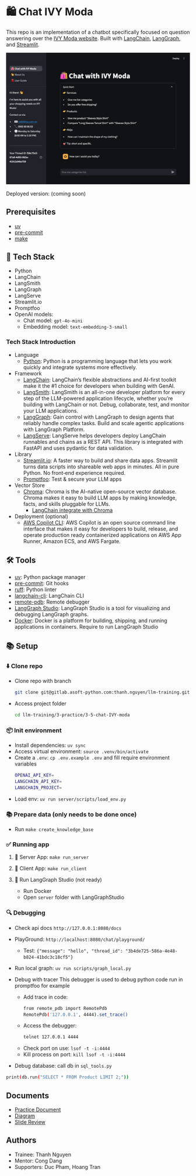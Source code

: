 # 🛍️ Chat IVY Moda

This repo is an implementation of a chatbot specifically focused on question answering over the [IVY Moda website](https://ivymoda.com/).
Built with [LangChain](https://github.com/langchain-ai/langchain/), [LangGraph](https://github.com/langchain-ai/langgraph/), and [Streamlit](https://streamlit.io/).

![](assets/images/app.png)

Deployed version: (coming soon)

## Prerequisites
- [uv](https://docs.astral.sh/uv/)
- [pre-commit](https://pre-commit.com/)
- [make](https://www.gnu.org/software/make/)

## 🔑 Tech Stack
- Python
- LangChain
- LangSmith
- LangGraph
- LangServe
- Streamlit.io
- Promptfoo
- OpenAI models:
  - Chat model: `gpt-4o-mini`
  - Embedding model: `text-embedding-3-small`

### Tech Stack Introduction
- Language
  - [Python](https://www.python.org/): Python is a programming language that lets you work quickly and integrate systems more effectively.
- Framework
  - [LangChain](https://langchain.com/): LangChain’s flexible abstractions and AI-first toolkit make it the #1 choice for developers when building with GenAI.
  - [LangSmith](https://www.langchain.com/langsmith): LangSmith is an all-in-one developer platform for every step of the LLM-powered application lifecycle, whether you’re building with LangChain or not. Debug, collaborate, test, and monitor your LLM applications.
  - [LangGraph](https://www.langchain.com/langgraph): Gain control with LangGraph to design agents that reliably handle complex tasks. Build and scale agentic applications with LangGraph Platform.
  - [LangServe](https://python.langchain.com/docs/langserve): LangServe helps developers deploy LangChain runnables and chains as a REST API. This library is integrated with FastAPI and uses pydantic for data validation.
- Library
  - [Streamlit.io](https://streamlit.io/): A faster way to build and share data apps. Streamlit turns data scripts into shareable web apps in minutes. All in pure Python. No front‑end experience required.
  - [Promptfoo](https://www.promptfoo.dev/): Test & secure your LLM apps
- Vector Store
  - [Chroma](https://docs.trychroma.com/): Chroma is the AI-native open-source vector database. Chroma makes it easy to build LLM apps by making knowledge, facts, and skills pluggable for LLMs.
    - [LangChain integrate with Chroma](https://python.langchain.com/docs/integrations/vectorstores/chroma/)
- Deployment (optional)
  - [AWS Copilot CLI](https://aws.github.io/copilot-cli/): AWS Copilot is an open source command line interface that makes it easy for developers to build, release, and operate production ready containerized applications on AWS App Runner, Amazon ECS, and AWS Fargate.

## 🛠️ Tools
- [uv](https://docs.astral.sh/uv/): Python package manager
- [pre-commit](https://pre-commit.com/): Git hooks
- [ruff](https://github.com/astral-sh/ruff): Python linter
- [langchain-cli](https://python.langchain.com/docs/langchain-cli/): LangChain CLI
- [remote-pdb](https://github.com/jupyter/remote-pdb): Remote debugger
- [LangGraph Studio](https://www.langchain.com/langgraph): LangGraph Studio is a tool for visualizing and debugging LangGraph graphs.
- [Docker](https://www.docker.com/): Docker is a platform for building, shipping, and running applications in containers. Require to run LangGraph Studio


## 📚 Setup
### ⬇️ Clone repo
- Clone repo with branch
  ```bash
  git clone git@gitlab.asoft-python.com:thanh.nguyen/llm-training.git -b feat/langchain-advanced-practice
  ```
- Access project folder
  ```bash
  cd llm-training/3-practice/3-5-chat-IVY-moda
  ```

### 📦 Init environment
- Install dependencies: `uv sync`
- Access virtual environment: `source .venv/bin/activate`
- Create a `.env`: `cp .env.example .env` and fill require environment variables
  ```bash
  OPENAI_API_KEY=
  LANGCHAIN_API_KEY=
  LANGCHAIN_PROJECT=
  ```
- Load env: `uv run server/scripts/load_env.py`

### 📚 Prepare data (only needs to be done once)
- Run `make create_knowledge_base`

### ✅ Running app
1. 🤖 Server App: `make run_server`

2. 🎉 Client App: `make run_client`

3. 🌸 Run LangGraph Studio (not ready)
   - Run Docker
   - Open `server` folder with LangGraphStudio


### 🔍 Debugging
- Check api docs `http://127.0.0.1:8080/docs`
- PlayGround: `http://localhost:8080/chat/playground/`
    - Test: `{"message": "hello", "thread_id": "3b4de725-586a-4e48-b824-41bdc3c18cf5"}`
- Run local graph: `uv run scripts/graph_local.py`
- Debug with tracer
  This debugger is used to debug python code run in promptfoo for example
  - Add trace in code:
    ```bash
    from remote_pdb import RemotePdb
    RemotePdb('127.0.0.1', 4444).set_trace()
    ```
  - Access the debugger:
    ```bash
    telnet 127.0.0.1 4444
    ```
  - Check port on use: `lsof -t -i:4444`
  - Kill process on port: `kill lsof -t -i:4444`

- Debug database: call db in `sql_tools.py`
```bash
print(db.run("SELECT * FROM Product LIMIT 2;"))
```

## Documents
- [Practice Document](https://docs.google.com/document/d/1e4VZgSR7-XfW75ErzyuG8BQai69LFmYv5pqOGj7s0OE)
- [Diagram](https://whimsical.com/llm-practice-FXQKsCa4VDeRMqkNnc9J2y@2bsEvpTYSt1HjAkUH64LpYtPFrf2AqCCnNz)
- [Slide Review](https://gamma.app/docs/Customer-support-chatbot-5dnee8e4n8r14pn)

## Authors
- Trainee: Thanh Nguyen
- Mentor: Cong Dang
- Supporters: Duc Pham, Hoang Tran

